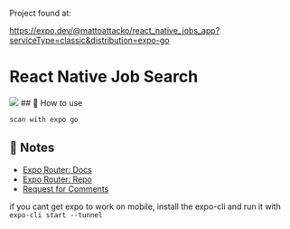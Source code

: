 Project found at: 

https://expo.dev/@mattoattacko/react_native_jobs_app?serviceType=classic&distribution=expo-go

# React Native Job Search

<img src='https://i.imgur.com/v4Nh4o5.png' />
## 🚀 How to use

```sh
scan with expo go
```

## 📝 Notes

- [Expo Router: Docs](https://expo.github.io/router)
- [Expo Router: Repo](https://github.com/expo/router)
- [Request for Comments](https://github.com/expo/router/discussions/1)


if you cant get expo to work on mobile, install the expo-cli and run it with `expo-cli start --tunnel`